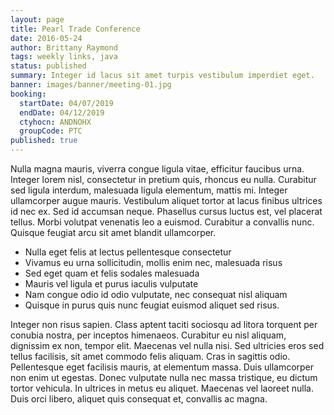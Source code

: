 ```yaml
---
layout: page
title: Pearl Trade Conference
date: 2016-05-24
author: Brittany Raymond
tags: weekly links, java
status: published
summary: Integer id lacus sit amet turpis vestibulum imperdiet eget.
banner: images/banner/meeting-01.jpg
booking:
  startDate: 04/07/2019
  endDate: 04/12/2019
  ctyhocn: ANDNOHX
  groupCode: PTC
published: true
---
```

Nulla magna mauris, viverra congue ligula vitae, efficitur faucibus urna. Integer lorem nisl, consectetur in pretium quis, rhoncus eu nulla. Curabitur sed ligula interdum, malesuada ligula elementum, mattis mi. Integer ullamcorper augue mauris. Vestibulum aliquet tortor at lacus finibus ultrices id nec ex. Sed id accumsan neque. Phasellus cursus luctus est, vel placerat tellus. Morbi volutpat venenatis leo a euismod. Curabitur a convallis nunc. Quisque feugiat arcu sit amet blandit ullamcorper.

* Nulla eget felis at lectus pellentesque consectetur
* Vivamus eu urna sollicitudin, mollis enim nec, malesuada risus
* Sed eget quam et felis sodales malesuada
* Mauris vel ligula et purus iaculis vulputate
* Nam congue odio id odio vulputate, nec consequat nisl aliquam
* Quisque in purus quis nunc feugiat euismod aliquet sed risus.

Integer non risus sapien. Class aptent taciti sociosqu ad litora torquent per conubia nostra, per inceptos himenaeos. Curabitur eu nisl aliquam, dignissim ex non, tempor elit. Maecenas vel nulla nisi. Sed ultricies eros sed tellus facilisis, sit amet commodo felis aliquam. Cras in sagittis odio. Pellentesque eget facilisis mauris, at elementum massa. Duis ullamcorper non enim ut egestas. Donec vulputate nulla nec massa tristique, eu dictum tortor vehicula. In ultrices in metus eu aliquet. Maecenas vel laoreet nulla. Duis orci libero, aliquet quis consequat et, convallis ac magna.
